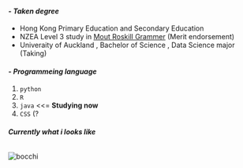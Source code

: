 #### - *Taken degree*
* Hong Kong Primary Education and Secondary Education 
* NZEA Level 3 study in [Mout Roskill Grammer](https://www.mrgs.school.nz/) (Merit endorsement)
* Univeraity of Auckland , Bachelor of Science , Data Science major (Taking)

#### - *Programmeing language*
1. `python`
2. `R`
3. `java` <<= **Studying now**
4.  `CSS` (?





###### **Currently what i looks like**
![bocchi](https://media.tenor.com/e046riJYwWwAAAAC/bocchi-bocchi-the-rock.gif)
